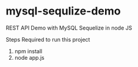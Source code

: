 # mysql-sequlize-demo
REST API Demo with MySQL Sequelize in node JS

Steps Required to run this project
1. npm install
2. node app.js
